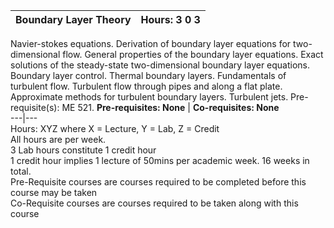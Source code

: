 **Boundary Layer Theory** | **Hours: 3 0 3**  
---|---  
Navier-stokes equations. Derivation of boundary layer equations for two-dimensional flow. General properties of the boundary layer equations. Exact solutions of the steady-state two-dimensional boundary layer equations. Boundary layer control. Thermal boundary layers. Fundamentals of turbulent flow. Turbulent flow through pipes and along a flat plate. Approximate methods for turbulent boundary layers. Turbulent jets. Pre-requisite(s): ME 521. 
**Pre-requisites: None** | **Co-requisites: None**  
---|---  
Hours: XYZ where X = Lecture, Y = Lab, Z = Credit  
All hours are per week.  
3 Lab hours constitute 1 credit hour  
1 credit hour implies 1 lecture of 50mins per academic week. 16 weeks in total.  
Pre-Requisite courses are courses required to be completed before this course may be taken  
Co-Requisite courses are courses required to be taken along with this course
